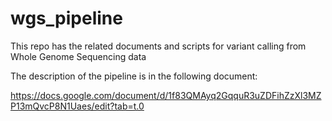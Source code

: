 # wgs_pipeline

This repo has the related documents and scripts for variant calling from Whole Genome Sequencing data

The description of the pipeline is in the following document:

https://docs.google.com/document/d/1f83QMAyq2GqquR3uZDFihZzXl3MZP13mQvcP8N1Uaes/edit?tab=t.0

